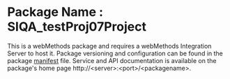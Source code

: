 # Package Name : SIQA_testProj07Project
This is a webMethods package and requires a webMethods Integration Server to host it. Package versioning and configuration can be found in the package [manifest](./SIQA_testProj07Project/manifest.v3) file. Service and API documentation is available on the package's home page http://&lt;server&gt;:&lt;port&gt;/&lt;packagename>.
